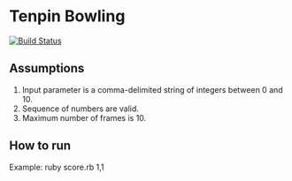 # Tenpin Bowling

[![Build Status](https://travis-ci.org/ghyhm/tenpin-bowling.svg?branch=master)](https://travis-ci.org/ghyhm/tenpin-bowling)

## Assumptions
1. Input parameter is a comma-delimited string of integers between 0 and 10.
2. Sequence of numbers are valid.
3. Maximum number of frames is 10.

## How to run
Example: ruby score.rb 1,1
